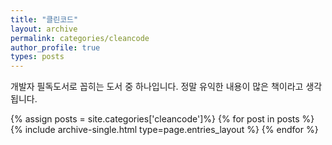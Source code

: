 ```yaml
---
title: "클린코드"
layout: archive
permalink: categories/cleancode
author_profile: true
types: posts
---
```


개발자 필독도서로 꼽히는 도서 중 하나입니다.
정말 유익한 내용이 많은 책이라고 생각됩니다.

{% assign posts = site.categories['cleancode']%}
{% for post in posts %} 
  {% include archive-single.html type=page.entries_layout %} 
{% endfor %}
